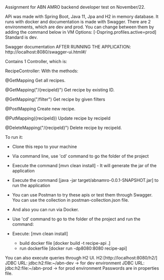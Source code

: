Assignment for ABN AMRO backend developer test on November/22.

APi was made with Spring Boot, Java 11, Jpa and H2 in memory database.
It runs with docker and documentation is made with Swagger.
There are 2 environments, which are dev and prod.
You can change between them by adding the command below in VM Options:
[-Dspring.profiles.active=prod]
Standard is dev.

Swagger documentation AFTER RUNNING THE APPLICATION: http://localhost:8080/swagger-ui.html#/

Contains 1 Controller, which is:

RecipeController: 
With the methods:

@GetMapping
Get all recipes.

@GetMapping("/{recipeId}")
Get recipe by existing ID.

@GetMapping("/filter")
Get recipe by given filters

@PostMapping
Create new recipe.

@PutMapping({recipeId})
Update recipe by recipeId

@DeleteMapping("/{recipeId}")
Delete recipe by recipeId.

To run it:
- Clone this repo to your machine
- Via command line, use 'cd' command to go the folder of the project
- Execute the command [mvn clean install] - It will generate the jar of the application 
- Execute the command [java -jar target/abnamro-0.0.1-SNAPSHOT.jar] to run the application

- You can use Postman to try these apis or test them through Swagger. You can use the collection 
in postman-collection.json file.

- And also you can run via Docker.
- Use 'cd' command to go to the folder of the project and run the command:
- Execute: [mvn clean install]

  - build docker file
    [docker build -t recipe-api .]
  - run dockerfile
    [docker run -dp8080:8080 recipe-api]

You can also execute queries through H2 UI.
H2:[http://localhost:8080/h2/]
JDBC URL: jdbc:h2:file:~/abn-dev  -> for dev environment
JDBC URL: jdbc:h2:file:~/abn-prod  -> for prod environment
Passwords are in properties file.